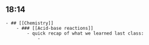 ## 18:14
	- ## [[Chemistry]]
		- ### [[Acid-base reactions]]
			- quick recap of what we learned last class:
				-